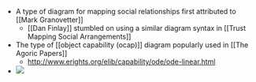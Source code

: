 - A type of diagram for mapping social relationships first attributed to [[Mark Granovetter]]
    - [[Dan Finlay]] stumbled on using a similar diagram syntax in [[Trust Mapping Social Arrangements]]
- The type of [[object capability (ocap)]] diagram popularly used in [[The Agoric Papers]]
    - http://www.erights.org/elib/capability/ode/ode-linear.html
- ![](https://firebasestorage.googleapis.com/v0/b/firescript-577a2.appspot.com/o/imgs%2Fapp%2Fcapabul%2FSuGJ7yN1W6.jpeg?alt=media&token=ffc34d51-3014-478f-8799-a177f49acb92)
